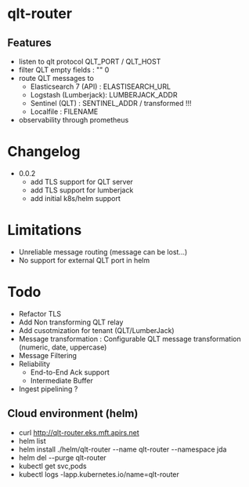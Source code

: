 # qlt-router

## Features
- listen to qlt protocol QLT_PORT / QLT_HOST
- filter QLT empty fields : "" 0 
- route QLT messages to
    - Elasticsearch 7 (API) : ELASTISEARCH_URL
    - Logstash (Lumberjack): LUMBERJACK_ADDR
    - Sentinel (QLT) : SENTINEL_ADDR / transformed !!!
    - Localfile : FILENAME
- observability through prometheus

# Changelog
- 0.0.2
    - add TLS support for QLT server
    - add TLS support for lumberjack
    - add initial k8s/helm support

# Limitations
- Unreliable message routing (message can be lost...)
- No support for external QLT port in helm

# Todo
- Refactor TLS
- Add Non transforming QLT relay
- Add cusotmization for tenant (QLT/LumberJack)
- Message transformation : Configurable QLT message transformation
    (numeric, date, uppercase)
- Message Filtering
- Reliability
    - End-to-End Ack support
    - Intermediate Buffer
- Ingest pipelining ?

## Cloud environment (helm)
- curl http://qlt-router.eks.mft.apirs.net
- helm list
- helm install ./helm/qlt-router --name qlt-router --namespace jda
- helm del --purge qlt-router
- kubectl get svc,pods
- kubectl logs -lapp.kubernetes.io/name=qlt-router
